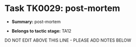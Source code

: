 # Task TK0029: post-mortem

* **Summary:** post-mortem

* **Belongs to tactic stage:** TA12

DO NOT EDIT ABOVE THIS LINE - PLEASE ADD NOTES BELOW